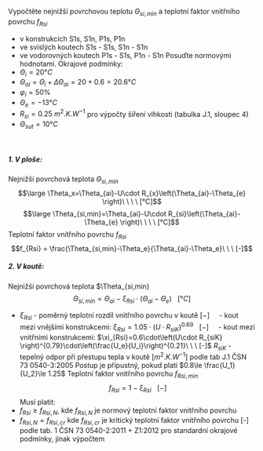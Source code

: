 Vypočtěte nejnižší povrchovou teplotu $\Theta_{si,min}$ a teplotní faktor vnitřního povrchu $f_{Rsi}$
- v konstrukcích S1s, S1n, P1s, P1n
- ve svislých koutech S1s - S1s, S1n - S1n
- ve vodorovných koutech P1s - S1s, P1n - S1n
Posuďte normovými hodnotami.
Okrajové podmínky:
- $\Theta_i = 20°C$
- $\Theta_{ai} = \Theta_i + \Delta \Theta_{ai}=20+0.6=20.6°C$
- $\varphi_i = 50\%$
- $\Theta_e = -13°C$
- $R_{si} = 0.25\ m^2.K.W^{-1}$ pro výpočty šíření vlhkosti (tabulka J.1, sloupec 4)
- $\Theta_{sut} = 10°C$ 

‎ 
‎ 
##### 1. V ploše:

Nejnižší povrchová teplota $\Theta_{si,min}$
$$\large \Theta_x=\Theta_{ai}-U\cdot R_{x}\left(\Theta_{ai}-\Theta_{e} \right)\ \ \ \ [°C]$$
$$\large \Theta_{si,min}=\Theta_{ai}-U\cdot R_{si}\left(\Theta_{ai}-\Theta_{e} \right)\ \ \ \ [°C]$$
Teplotní faktor vnitřního povrchu $f_{Rsi}$
$$f_{Rsi} = \frac{\Theta_{si,min}-\Theta_e}{\Theta_{ai}-\Theta_e}\ \ \ [-]$$
##### 2. V koutě:

Nejnižší povrchová teplota $\Theta_{si,min}
$$\Theta_{si,min} = \Theta_{ai} - \xi_{Rsi}\cdot \left( \Theta_{ai}-\Theta_e \right)\ \ \ [°C]$$
- $\xi_{Rsi}$ - poměrný teplotní rozdíl vnitřního povrchu v koutě $[-]$
    - kout mezi vnějšími konstrukcemi: $\xi_{Rsi}=1.05\cdot\left(U\cdot R_{siK} \right)^{0.69}\ \ \ [-]$
    - kout mezi vnitřními konstrukcemi: $\xi_{Rsi}=0.6\cdot\left(U\cdot R_{siK} \right)^{0.79}\cdot\left(\frac{U_e}{U_i}\right)^{0.21}\ \ \ [-]$
$R_{siK}$ - tepelný odpor při přestupu tepla v koutě $[m^2.K.W^{-1}]$ podle tab J.1 ČSN 73 0540-3:2005
Postup je přípustný, pokud platí $0.8\le \frac{U_1}{U_2}\le 1.25$
Teplotní faktor vnitřního povrchu $f_{Rsi,min}$
$$f_{Rsi} = 1 - \xi_{Rsi}\ \ \ [-]$$
Musí platit:
- $f_{Rsi}\ge f_{Rsi,N}$, kde $f_{Rsi,N}$ je normový teplotní faktor vnitřního povrchu
- $f_{Rsi,N}=f_{Rsi,cr}$ kde $f_{Rsi,cr}$ je kritický teplotní faktor vnitřního povrchu \[-] podle tab. 1 ČSN 73 0540-2:2011 + Z1:2012 pro standardní okrajové podmínky, jinak výpočtem